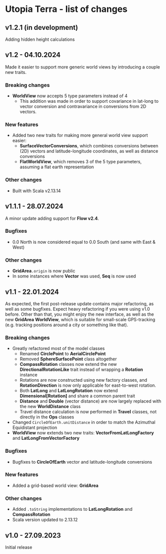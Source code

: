 # Utopia Terra - list of changes

## v1.2.1 (in development)
Adding hidden height calculations

## v1.2 - 04.10.2024
Made it easier to support more generic world views by introducing a couple new traits.
### Breaking changes
- **WorldView** now accepts 5 type parameters instead of 4
  - This addition was made in order to support covariance in lat-long to vector conversion and contravariance in 
    conversions from 2D vectors.
### New features
- Added two new traits for making more general world view support easier:
  - **SurfaceVectorConversions**, which combines conversions between (2D) vectors and latitude-longitude coordinates, 
    as well as distance conversions
  - **FlatWorldView**, which removes 3 of the 5 type parameters, assuming a flat earth representation
### Other changes
- Built with Scala v2.13.14

## v1.1.1 - 28.07.2024
A minor update adding support for **Flow v2.4**.
### Bugfixes
- 0.0 North is now considered equal to 0.0 South (and same with East & West)
### Other changes
- **GridArea**`.origin` is now public
- In some instances where **Vector** was used, **Seq** is now used

## v1.1 - 22.01.2024
As expected, the first post-release update contains major refactoring, as well as some bugfixes. 
Expect heavy refactoring if you were using v1.0 before. 
Other than that, you might enjoy the new interface, as well as the new **GridArea** **WorldView**, which 
is suitable for small-scale GPS-tracking (e.g. tracking positions around a city or something like that).
### Breaking changes
- Greatly refactored most of the model classes
  - Renamed **CirclePoint** to **AerialCirclePoint**
  - Removed **SphereSurfacePoint** class altogether
  - **CompassRotation** classes now extend the new **DirectionalRotationLike** trait instead of wrapping a 
    **Rotation** instance
  - Rotations are now constructed using new factory classes, 
    and **RotationDirection** is now only applicable for east-to-west rotation.
  - Both **LatLong** and **LatLongRotation** now extend **Dimensional[Rotation]** and share a common parent trait
  - **Distance** and **Double** (vector distance) are now largely replaced with the new **WorldDistance** class
  - Travel distance calculation is now performed in **Travel** classes, not directly in the **Ops** classes
- Changed `CircleOfEarth.unitDistance` in order to match the Azimuthal Equidistant projection 
- **WorldView** now extends two new traits: **VectorFromLatLongFactory** and **LatLongFromVectorFactory**
### Bugfixes
- Bugfixes to **CircleOfEarth** vector and latitude-longitude conversions
### New features
- Added a grid-based world view: **GridArea**
### Other changes
- Added `.toString` implementations to **LatLongRotation** and **CompassRotation**
- Scala version updated to 2.13.12

## v1.0 - 27.09.2023
Initial release
